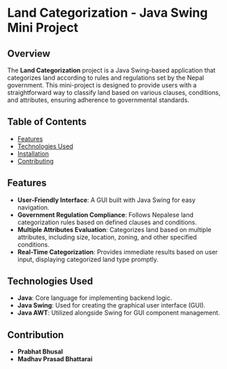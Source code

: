 # Land Categorization - Java Swing Mini Project

## Overview
The **Land Categorization** project is a Java Swing-based application that categorizes land according to rules and regulations set by the Nepal government. This mini-project is designed to provide users with a straightforward way to classify land based on various clauses, conditions, and attributes, ensuring adherence to governmental standards.

## Table of Contents
- [Features](#features)
- [Technologies Used](#technologies-used)
- [Installation](#installation)
- [Contributing](#contributing)


## Features
- **User-Friendly Interface**: A GUI built with Java Swing for easy navigation.
- **Government Regulation Compliance**: Follows Nepalese land categorization rules based on defined clauses and conditions.
- **Multiple Attributes Evaluation**: Categorizes land based on multiple attributes, including size, location, zoning, and other specified conditions.
- **Real-Time Categorization**: Provides immediate results based on user input, displaying categorized land type promptly.

## Technologies Used
- **Java**: Core language for implementing backend logic.
- **Java Swing**: Used for creating the graphical user interface (GUI).
- **Java AWT**: Utilized alongside Swing for GUI component management.

## Contribution
- **Prabhat Bhusal**
- **Madhav Prasad Bhattarai**
